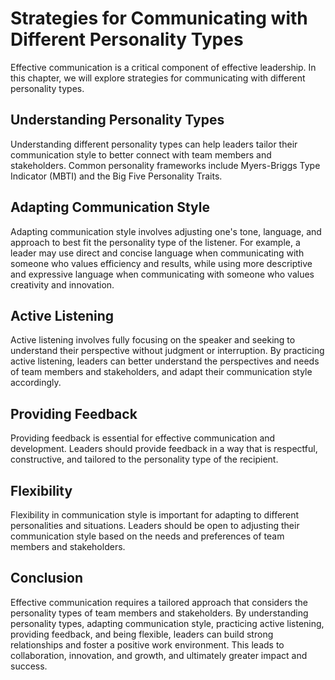 Strategies for Communicating with Different Personality Types
=================================================================================================

Effective communication is a critical component of effective leadership. In this chapter, we will explore strategies for communicating with different personality types.

Understanding Personality Types
-------------------------------

Understanding different personality types can help leaders tailor their communication style to better connect with team members and stakeholders. Common personality frameworks include Myers-Briggs Type Indicator (MBTI) and the Big Five Personality Traits.

Adapting Communication Style
----------------------------

Adapting communication style involves adjusting one's tone, language, and approach to best fit the personality type of the listener. For example, a leader may use direct and concise language when communicating with someone who values efficiency and results, while using more descriptive and expressive language when communicating with someone who values creativity and innovation.

Active Listening
----------------

Active listening involves fully focusing on the speaker and seeking to understand their perspective without judgment or interruption. By practicing active listening, leaders can better understand the perspectives and needs of team members and stakeholders, and adapt their communication style accordingly.

Providing Feedback
------------------

Providing feedback is essential for effective communication and development. Leaders should provide feedback in a way that is respectful, constructive, and tailored to the personality type of the recipient.

Flexibility
-----------

Flexibility in communication style is important for adapting to different personalities and situations. Leaders should be open to adjusting their communication style based on the needs and preferences of team members and stakeholders.

Conclusion
----------

Effective communication requires a tailored approach that considers the personality types of team members and stakeholders. By understanding personality types, adapting communication style, practicing active listening, providing feedback, and being flexible, leaders can build strong relationships and foster a positive work environment. This leads to collaboration, innovation, and growth, and ultimately greater impact and success.
